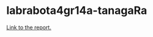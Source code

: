 # labrabota4gr14a-tanagaRa

[Link to the report.](https://docs.google.com/document/d/1g6RXQnKjTGm5TbxHCbIkKYhmFDsWQLR0MSHkZjWKPKQ/edit?usp=sharing)
